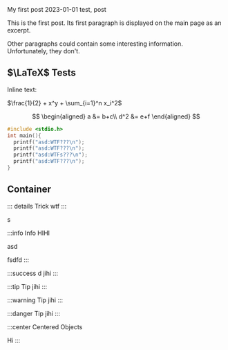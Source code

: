 <post-metadata>
  <post-title>My first post</post-title>
  <post-date>2023-01-01</post-date>
  <post-tags>test, post</post-tags>
</post-metadata>

This is the first post. Its first paragraph is displayed on the main page as an excerpt.

Other paragraphs could contain some interesting information. Unfortunately, they don't.

## $\LaTeX$ Tests

Inline text:

$\frac{1}{2} + x^y + \sum_{i=1}^n x_i^2$

$$
  \begin{aligned}
  a &= b+c\\
  d^2 &= e+f
  \end{aligned}
$$

```c
#include <stdio.h>
int main(){
  printf("asd:WTF???\n");
  printf("asd:WTF???\n");
  printf("asd:WTFs???\n");
  printf("asd:WTF???\n");
}
```

## Container

::: details Trick
wtf
:::

s

:::info Info
HIHI

asd

fsdfd
:::

:::success d
jihi
:::

:::tip Tip
jihi
:::

:::warning Tip
jihi
:::

:::danger Tip
jihi
:::

:::center
Centered Objects

Hi
:::
